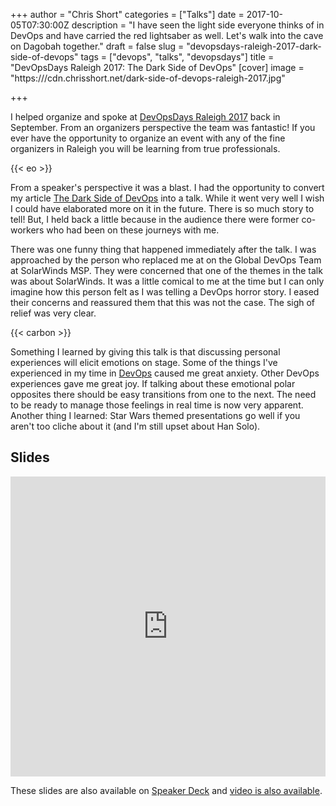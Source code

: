 +++
author = "Chris Short"
categories = ["Talks"]
date = 2017-10-05T07:30:00Z
description = "I have seen the light side everyone thinks of in DevOps and have carried the red lightsaber as well. Let's walk into the cave on Dagobah together."
draft = false
slug = "devopsdays-raleigh-2017-dark-side-of-devops"
tags = ["devops", "talks", "devopsdays"]
title = "DevOpsDays Raleigh 2017: The Dark Side of DevOps"
[cover]
image = "https:///cdn.chrisshort.net/dark-side-of-devops-raleigh-2017.jpg"

+++

I helped organize and spoke at [DevOpsDays Raleigh 2017](https://www.devopsdays.org/events/2017-raleigh/welcome/) back in September. From an organizers perspective the team was fantastic! If you ever have the opportunity to organize an event with any of the fine organizers in Raleigh you will be learning from true professionals.

{{< eo >}}

From a speaker's perspective it was a blast. I had the opportunity to convert my article [The Dark Side of DevOps](/the-dark-side-of-devops/) into a talk. While it went very well I wish I could have elaborated more on it in the future. There is so much story to tell! But, I held back a little because in the audience there were former co-workers who had been on these journeys with me.

There was one funny thing that happened immediately after the talk. I was approached by the person who replaced me at on the Global DevOps Team at SolarWinds MSP. They were concerned that one of the themes in the talk was about SolarWinds. It was a little comical to me at the time but I can only imagine how this person felt as I was telling a DevOps horror story. I eased their concerns and reassured them that this was not the case. The sigh of relief was very clear.

{{< carbon >}}

Something I learned by giving this talk is that discussing personal experiences will elicit emotions on stage. Some of the things I've experienced in my time in [DevOps](https://devopsish.com) caused me great anxiety. Other DevOps experiences gave me great joy. If talking about these emotional polar opposites there should be easy transitions from one to the next. The need to be ready to manage those feelings in real time is now very apparent. Another thing I learned: Star Wars themed presentations go well if you aren't too cliche about it (and I'm still upset about Han Solo).

## Slides

<embed src="https://cache.chrisshort.net/file/cache-chrisshort-net/The%20Dark%20Side%20of%20DevOps.pdf" width="100%" height="480" alt="pdf" />

These slides are also available on [Speaker Deck](https://speakerdeck.com/chrisshort/the-dark-side-of-devops) and [video is also available](/video-devopsdays-raleigh-2017/).
